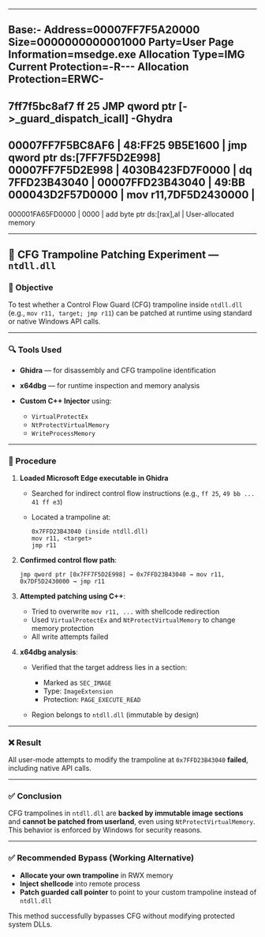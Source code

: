 _____________________________________________________________________________________________________________________________
Base:-
 Address=00007FF7F5A20000
Size=0000000000001000
Party=User
Page Information=msedge.exe
Allocation Type=IMG
Current Protection=-R---
Allocation Protection=ERWC-
-----------------------------------------------------------------------
7ff7f5bc8af7	ff 25			JMP qword ptr [->_guard_dispatch_icall] -Ghydra
------------------------------------------------------------------------------
00007FF7F5BC8AF6 | 48:FF25 9B5E1600         | jmp qword ptr ds:[7FF7F5D2E998]         
00007FF7F5D2E998 | 4030B423FD7F0000         | dq 7FFD23B43040                         |
00007FFD23B43040 | 49:BB 000043D2F57D0000   | mov r11,7DF5D2430000                    |
----------------------------------------------------------------------------
000001FA65FD0000 | 0000                     | add byte ptr ds:[rax],al                | User-allocated memory
_________________________________________________________________________________________________________

## 🧪 CFG Trampoline Patching Experiment — `ntdll.dll`

### 📌 Objective

To test whether a Control Flow Guard (CFG) trampoline inside `ntdll.dll` (e.g., `mov r11, target; jmp r11`) can be patched at runtime using standard or native Windows API calls.

---

### 🔍 Tools Used

* **Ghidra** — for disassembly and CFG trampoline identification
* **x64dbg** — for runtime inspection and memory analysis
* **Custom C++ Injector** using:

  * `VirtualProtectEx`
  * `NtProtectVirtualMemory`
  * `WriteProcessMemory`

---

### 🧠 Procedure

1. **Loaded Microsoft Edge executable in Ghidra**

   * Searched for indirect control flow instructions (e.g., `ff 25`, `49 bb ... 41 ff e3`)
   * Located a trampoline at:

     ```
     0x7FFD23B43040 (inside ntdll.dll)
     mov r11, <target>
     jmp r11
     ```

2. **Confirmed control flow path**:

   ```
   jmp qword ptr [0x7FF7F5D2E998] → 0x7FFD23B43040 → mov r11, 0x7DF5D2430000 → jmp r11
   ```

3. **Attempted patching using C++**:

   * Tried to overwrite `mov r11, ...` with shellcode redirection
   * Used `VirtualProtectEx` and `NtProtectVirtualMemory` to change memory protection
   * All write attempts failed

4. **x64dbg analysis**:

   * Verified that the target address lies in a section:

     * Marked as `SEC_IMAGE`
     * Type: `ImageExtension`
     * Protection: `PAGE_EXECUTE_READ`
   * Region belongs to `ntdll.dll` (immutable by design)

---

### ❌ Result

All user-mode attempts to modify the trampoline at `0x7FFD23B43040` **failed**, including native API calls.

---

### ✅ Conclusion

CFG trampolines in `ntdll.dll` are **backed by immutable image sections** and **cannot be patched from userland**, even using `NtProtectVirtualMemory`. This behavior is enforced by Windows for security reasons.

---

### ✅ Recommended Bypass (Working Alternative)

* **Allocate your own trampoline** in RWX memory
* **Inject shellcode** into remote process
* **Patch guarded call pointer** to point to your custom trampoline instead of `ntdll.dll`

This method successfully bypasses CFG without modifying protected system DLLs.


